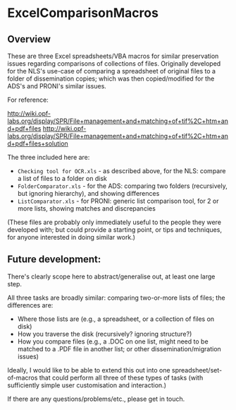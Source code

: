 # ExcelComparisonMacros

## Overview
These are three Excel spreadsheets/VBA macros for similar preservation issues regarding comparisons of collections of files. Originally developed for the NLS's use-case of comparing a spreadsheet of original files to a folder of dissemination copies; which was then copied/modified for the ADS's and PRONI's similar issues.

For reference: 

http://wiki.opf-labs.org/display/SPR/File+management+and+matching+of+tif%2C+htm+and+pdf+files
http://wiki.opf-labs.org/display/SPR/File+management+and+matching+of+tif%2C+htm+and+pdf+files+solution

The three included here are:

* `Checking tool for OCR.xls` - as described above, for the NLS: compare a list of files to a folder on disk
* `FolderComparator.xls` - for the ADS: comparing two folders (recursively, but ignoring hierarchy), and showing differences
* `ListComparator.xls` - for PRONI: generic list comparison tool, for 2 or more lists, showing matches and discrepancies

(These files are probably only immediately useful to the people they were developed with; but could provide a starting point, or tips and techniques, for anyone interested in doing similar work.)

## Future development:
There's clearly scope here to abstract/generalise out, at least one large step. 

All three tasks are broadly similar: comparing two-or-more lists of files; the differences are:

* Where those lists are (e.g., a spreadsheet, or a collection of files on disk)
* How you traverse the disk (recursively? ignoring structure?)
* How you compare files (e.g., a .DOC on one list, might need to be matched to a .PDF file in another list; or other dissemination/migration issues)

Ideally, I would like to be able to extend this out into one spreadsheet/set-of-macros that could perform all three of these types of tasks (with sufficiently simple user customisation and interaction.)

If there are any questions/problems/etc., please get in touch.
